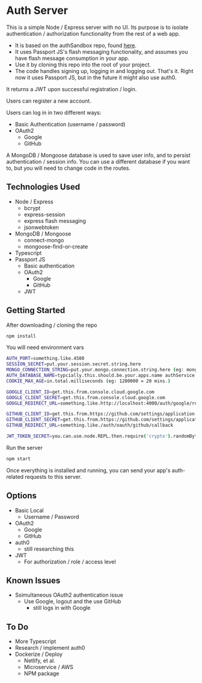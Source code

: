 
# Auth Server
This is a simple Node / Express server with no UI. Its purpose is to isolate authentication / authorization functionality from the rest of a web app.
  * It is based on the authSandbox repo, found [here](https://github.com/mattburnett-repo/authSandbox).
  * It uses Passport JS's flash messaging functionality, and assumes you have flash message consumption in your app.
  * Use it by cloning this repo into the root of your project.
  * The code handles signing up, logging in and logging out. That's it. Right now it uses Passport JS, but in the future it might also use auth0.

It returns a JWT upon successful registration / login.

Users can register a new account.

Users can log in in two different ways:
* Basic Authentication (username / password)
* OAuth2
  * Google
  * GitHub

A MongoDB / Mongoose database is used to save user info, and to persist authentication / session info. You can use a different database if you want to, but you will need to change code in the routes.

## Technologies Used
* Node / Express
  * bcrypt
  * express-session
  * express flash messaging
  * jsonwebtoken
* MongoDB / Mongoose 
  * connect-mongo
  * mongoose-find-or-create
* Typescript
* Passport JS
  * Basic authentication
  * OAuth2
    * Google
    * GitHub
  * JWT
  
## Getting Started
After downloading / cloning the repo
```bash
npm install
```
You will need environment vars
```bash
AUTH_PORT=something.like.4500
SESSION_SECRET=put.your.session.secret.string.here
MONGO_CONNECTION_STRING=put.your.mongo.connection.string.here (eg: mongodb://localhost:27017)
AUTH_DATABASE_NAME=typcially.this.should.be.your.apps.name authService
COOKIE_MAX_AGE=in.total.milliseconds (eg: 1200000 = 20 mins.)

GOOGLE_CLIENT_ID=get.this.from.console.cloud.google.com
GOOGLE_CLIENT_SECRET=get.this.from.console.cloud.google.com
GOOGLE_REDIRECT_URL=something.like.http://localhost:4000/auth/google/redirect

GITHUB_CLIENT_ID=get.this.from.https://github.com/settings/application
GITHUB_CLIENT_SECRET=get.this.from.https://github.com/settings/application
GITHUB_REDIRECT_URL=something.like./auth/oauth/github/callback

JWT_TOKEN_SECRET=you.can.use.node.REPL.then.require('crypto').randomBytes(64).toString('hex') to make this
```
Run the server
```bash
npm start
```
Once everything is installed and running, you can send your app's auth-related requests to this server.

## Options
* Basic Local
  * Username / Password 
* OAuth2 
  * Google
  * GitHub
* auth0
  * still researching this
* JWT
  * For authorization / role / access level
  
## Known Issues
* Ssimultaneous OAuth2 authentication issue
  * Use Google, logout and the use GitHub
    * still logs in with Google
  
## To Do
* More Typescript
* Research / implement auth0
* Dockerize / Deploy
  * Netlify, et al.
  * Microservice / AWS
  * NPM package
